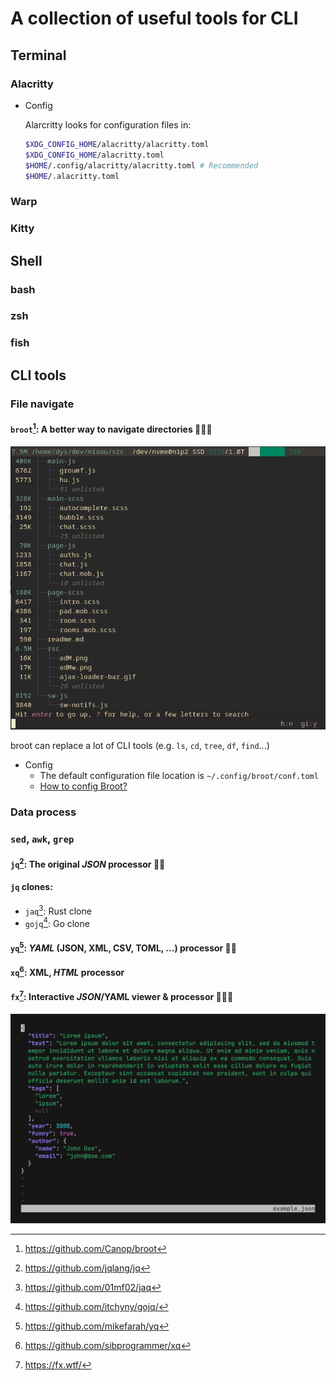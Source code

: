 # A collection of useful tools for CLI

## Terminal

### Alacritty

- Config

  Alarcritty looks for configuration files in:

  ```bash
  $XDG_CONFIG_HOME/alacritty/alacritty.toml
  $XDG_CONFIG_HOME/alacritty.toml
  $HOME/.config/alacritty/alacritty.toml # Recommended
  $HOME/.alacritty.toml
  ```

### Warp

### Kitty

## Shell

### bash

### zsh

### fish

## CLI tools

### File navigate

#### `broot`[^broot]: A better way to navigate directories 🌟🌟🌟

![broot](/images/broot-preview.png)

broot can replace a lot of CLI tools (e.g. `ls`, `cd`, `tree`, `df`, `find`...)

- Config
  - The default configuration file location is `~/.config/broot/conf.toml`
  - [How to config Broot?](https://dystroy.org/broot/conf_file/)

### Data process

### `sed`, `awk`, `grep`

#### `jq`[^jq]: The original _JSON_ processor 🌟🌟

#### `jq` clones:

- `jaq`[^jaq]: Rust clone
- `gojq`[^gojq]: Go clone

#### `yq`[^yq]: _YAML_ (JSON, XML, CSV, TOML, ...) processor 🌟🌟

#### `xq`[^xq]: XML, _HTML_ processor

#### `fx`[^fx]: Interactive _JSON_/YAML viewer & processor 🌟🌟🌟

![fx](/images/fx-preview.gif)

[^broot]: <https://github.com/Canop/broot>
[^jq]: https://github.com/jqlang/jq
[^jaq]: https://github.com/01mf02/jaq
[^gojq]: https://github.com/itchyny/gojq/
[^yq]: https://github.com/mikefarah/yq
[^xq]: https://github.com/sibprogrammer/xq
[^fx]: https://fx.wtf/

